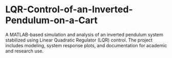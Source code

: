 # LQR-Control-of-an-Inverted-Pendulum-on-a-Cart
A MATLAB-based simulation and analysis of an inverted pendulum system stabilized using Linear Quadratic Regulator (LQR) control. The project includes modeling, system response plots, and documentation for academic and research use.
